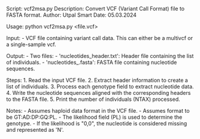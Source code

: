 Script: vcf2msa.py
Description: Convert VCF (Variant Call Format) file to FASTA format.
Author: Utpal Smart
Date: 05.03.2024

Usage:
    python vcf2msa.py <file.vcf>

Input:
    - VCF file containing variant call data. This can either be a multivcf or a single-sample vcf.

Output:
    - Two files:
        - 'nucleotides_header.txt': Header file containing the list of individuals.
        - 'nucleotides_<filename>.fasta': FASTA file containing nucleotide sequences.

Steps:
    1. Read the input VCF file.
    2. Extract header information to create a list of individuals.
    3. Process each genotype field to extract nucleotide data.
    4. Write the nucleotide sequences aligned with the corresponding headers to the FASTA file.
    5. Print the number of individuals (NTAX) processed.

Notes:
    - Assumes haploid data format in the VCF file.
    - Assumes format to be GT:AD:DP:GQ:PL.
    - The likelihood field (PL) is used to determine the genotype.
    - If the likelihood is "0,0", the nucleotide is considered missing and represented as 'N'. 
